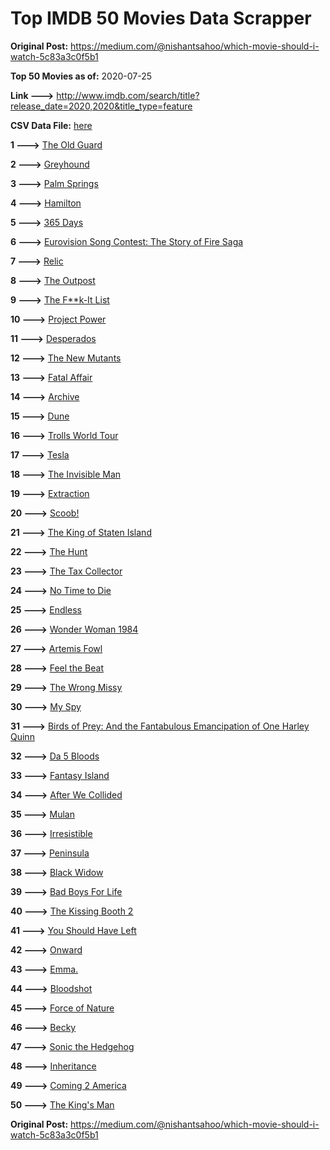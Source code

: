 # Top IMDB 50 Movies Data Scrapper

**Original Post:** https://medium.com/@nishantsahoo/which-movie-should-i-watch-5c83a3c0f5b1

**Top 50 Movies as of:** 2020-07-25

**Link --->** http://www.imdb.com/search/title?release_date=2020,2020&title_type=feature

**CSV Data File:** [here](/Data/data.csv)

**1 --->** [The Old Guard](https://www.imdb.com/title/tt7556122/?ref_=adv_li_tt)

**2 --->** [Greyhound](https://www.imdb.com/title/tt6048922/?ref_=adv_li_tt)

**3 --->** [Palm Springs](https://www.imdb.com/title/tt9484998/?ref_=adv_li_tt)

**4 --->** [Hamilton](https://www.imdb.com/title/tt8503618/?ref_=adv_li_tt)

**5 --->** [365 Days](https://www.imdb.com/title/tt10886166/?ref_=adv_li_tt)

**6 --->** [Eurovision Song Contest: The Story of Fire Saga](https://www.imdb.com/title/tt8580274/?ref_=adv_li_tt)

**7 --->** [Relic](https://www.imdb.com/title/tt9072352/?ref_=adv_li_tt)

**8 --->** [The Outpost](https://www.imdb.com/title/tt3833480/?ref_=adv_li_tt)

**9 --->** [The F**k-It List](https://www.imdb.com/title/tt8145202/?ref_=adv_li_tt)

**10 --->** [Project Power](https://www.imdb.com/title/tt7550000/?ref_=adv_li_tt)

**11 --->** [Desperados](https://www.imdb.com/title/tt1545304/?ref_=adv_li_tt)

**12 --->** [The New Mutants](https://www.imdb.com/title/tt4682266/?ref_=adv_li_tt)

**13 --->** [Fatal Affair](https://www.imdb.com/title/tt11057594/?ref_=adv_li_tt)

**14 --->** [Archive](https://www.imdb.com/title/tt6882604/?ref_=adv_li_tt)

**15 --->** [Dune](https://www.imdb.com/title/tt1160419/?ref_=adv_li_tt)

**16 --->** [Trolls World Tour](https://www.imdb.com/title/tt6587640/?ref_=adv_li_tt)

**17 --->** [Tesla](https://www.imdb.com/title/tt5259822/?ref_=adv_li_tt)

**18 --->** [The Invisible Man](https://www.imdb.com/title/tt1051906/?ref_=adv_li_tt)

**19 --->** [Extraction](https://www.imdb.com/title/tt8936646/?ref_=adv_li_tt)

**20 --->** [Scoob!](https://www.imdb.com/title/tt3152592/?ref_=adv_li_tt)

**21 --->** [The King of Staten Island](https://www.imdb.com/title/tt9686708/?ref_=adv_li_tt)

**22 --->** [The Hunt](https://www.imdb.com/title/tt8244784/?ref_=adv_li_tt)

**23 --->** [The Tax Collector](https://www.imdb.com/title/tt8461224/?ref_=adv_li_tt)

**24 --->** [No Time to Die](https://www.imdb.com/title/tt2382320/?ref_=adv_li_tt)

**25 --->** [Endless](https://www.imdb.com/title/tt5723282/?ref_=adv_li_tt)

**26 --->** [Wonder Woman 1984](https://www.imdb.com/title/tt7126948/?ref_=adv_li_tt)

**27 --->** [Artemis Fowl](https://www.imdb.com/title/tt3089630/?ref_=adv_li_tt)

**28 --->** [Feel the Beat](https://www.imdb.com/title/tt10714856/?ref_=adv_li_tt)

**29 --->** [The Wrong Missy](https://www.imdb.com/title/tt9619798/?ref_=adv_li_tt)

**30 --->** [My Spy](https://www.imdb.com/title/tt8242084/?ref_=adv_li_tt)

**31 --->** [Birds of Prey: And the Fantabulous Emancipation of One Harley Quinn](https://www.imdb.com/title/tt7713068/?ref_=adv_li_tt)

**32 --->** [Da 5 Bloods](https://www.imdb.com/title/tt9777644/?ref_=adv_li_tt)

**33 --->** [Fantasy Island](https://www.imdb.com/title/tt0983946/?ref_=adv_li_tt)

**34 --->** [After We Collided](https://www.imdb.com/title/tt10362466/?ref_=adv_li_tt)

**35 --->** [Mulan](https://www.imdb.com/title/tt4566758/?ref_=adv_li_tt)

**36 --->** [Irresistible](https://www.imdb.com/title/tt9076562/?ref_=adv_li_tt)

**37 --->** [Peninsula](https://www.imdb.com/title/tt8850222/?ref_=adv_li_tt)

**38 --->** [Black Widow](https://www.imdb.com/title/tt3480822/?ref_=adv_li_tt)

**39 --->** [Bad Boys For Life](https://www.imdb.com/title/tt1502397/?ref_=adv_li_tt)

**40 --->** [The Kissing Booth 2](https://www.imdb.com/title/tt9784456/?ref_=adv_li_tt)

**41 --->** [You Should Have Left](https://www.imdb.com/title/tt8201852/?ref_=adv_li_tt)

**42 --->** [Onward](https://www.imdb.com/title/tt7146812/?ref_=adv_li_tt)

**43 --->** [Emma.](https://www.imdb.com/title/tt9214832/?ref_=adv_li_tt)

**44 --->** [Bloodshot](https://www.imdb.com/title/tt1634106/?ref_=adv_li_tt)

**45 --->** [Force of Nature](https://www.imdb.com/title/tt10308928/?ref_=adv_li_tt)

**46 --->** [Becky](https://www.imdb.com/title/tt10314450/?ref_=adv_li_tt)

**47 --->** [Sonic the Hedgehog](https://www.imdb.com/title/tt3794354/?ref_=adv_li_tt)

**48 --->** [Inheritance](https://www.imdb.com/title/tt7923220/?ref_=adv_li_tt)

**49 --->** [Coming 2 America](https://www.imdb.com/title/tt6802400/?ref_=adv_li_tt)

**50 --->** [The King's Man](https://www.imdb.com/title/tt6856242/?ref_=adv_li_tt)

**Original Post:** https://medium.com/@nishantsahoo/which-movie-should-i-watch-5c83a3c0f5b1
